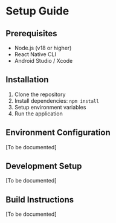 # Setup Guide

## Prerequisites
- Node.js (v18 or higher)
- React Native CLI
- Android Studio / Xcode

## Installation
1. Clone the repository
2. Install dependencies: `npm install`
3. Setup environment variables
4. Run the application

## Environment Configuration
[To be documented]

## Development Setup
[To be documented]

## Build Instructions
[To be documented]
